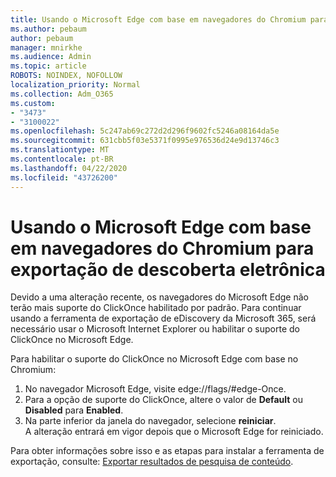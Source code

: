 ```yaml
---
title: Usando o Microsoft Edge com base em navegadores do Chromium para exportação de descoberta eletrônica
ms.author: pebaum
author: pebaum
manager: mnirkhe
ms.audience: Admin
ms.topic: article
ROBOTS: NOINDEX, NOFOLLOW
localization_priority: Normal
ms.collection: Adm_O365
ms.custom:
- "3473"
- "3100022"
ms.openlocfilehash: 5c247ab69c272d2d296f9602fc5246a08164da5e
ms.sourcegitcommit: 631cbb5f03e5371f0995e976536d24e9d13746c3
ms.translationtype: MT
ms.contentlocale: pt-BR
ms.lasthandoff: 04/22/2020
ms.locfileid: "43726200"
---
```

# <a name="using-microsoft-edge-based-on-chromium-browsers-for-ediscovery-export"></a>Usando o Microsoft Edge com base em navegadores do Chromium para exportação de descoberta eletrônica

Devido a uma alteração recente, os navegadores do Microsoft Edge não terão mais suporte do ClickOnce habilitado por padrão. Para continuar usando a ferramenta de exportação de eDiscovery da Microsoft 365, será necessário usar o Microsoft Internet Explorer ou habilitar o suporte do ClickOnce no Microsoft Edge. 

Para habilitar o suporte do ClickOnce no Microsoft Edge com base no Chromium: 
1. No navegador Microsoft Edge, visite edge://flags/#edge-Once.
2. Para a opção de suporte do ClickOnce, altere o valor de **Default** ou **Disabled** para **Enabled**. 
3. Na parte inferior da janela do navegador, selecione **reiniciar**. <br>
 A alteração entrará em vigor depois que o Microsoft Edge for reiniciado. 

Para obter informações sobre isso e as etapas para instalar a ferramenta de exportação, consulte: [Exportar resultados de pesquisa de conteúdo](https://docs.microsoft.com/microsoft-365/compliance/export-search-results).